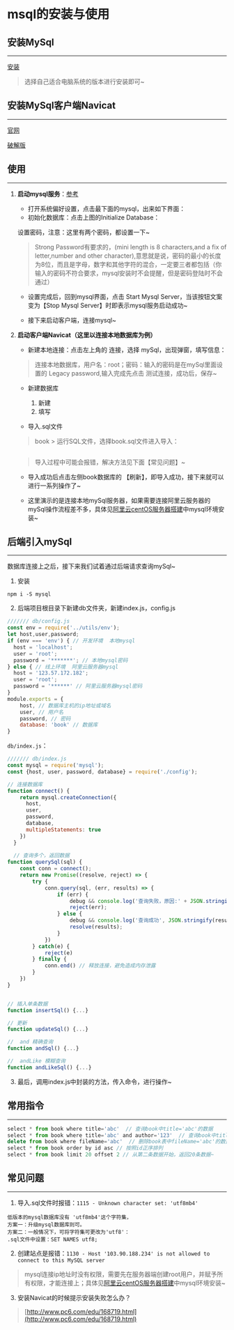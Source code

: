 # msql的安装与使用


## 安装MySql
---
[安装](https://dev.mysql.com/downloads/mysql/)
> 选择自己适合电脑系统的版本进行安装即可~




## 安装MySql客户端Navicat
---
[官网](http://www.navicat.com.cn/products/navicat-for-mysql)

[破解版](http://www.pc6.com/mac/111878.html)


## 使用
---
1. **启动mysql服务**：[参考](https://blog.csdn.net/qq_25628891/article/details/88431942)

    - 打开系统偏好设置，点击最下面的mysql，出来如下界面：

    <img :src="$withBase('/images/project/mysql001.png')" width="auto"/>


    - 初始化数据库：点击上图的Initialize Database：

    <img :src="$withBase('/images/project/mysql002.png')" width="auto"/>

    设置密码，注意：这里有两个密码，都设置一下~

    > Strong Password有要求的，(mini length is 8 characters,and a fix of letter,number and other character),意思就是说，密码的最小的长度为8位，而且是字母，数字和其他字符的混合，一定要三者都包括（你输入的密码不符合要求，mysql安装时不会提醒，但是密码登陆时不会通过）


    - 设置完成后，回到mysql界面，点击 Start Mysql Server，当该按钮文案变为【Stop Mysql Server】时即表示mysql服务启动成功~

    - 接下来启动客户端，连接mysql~


2. **启动客户端Navicat（这里以连接本地数据库为例）**

    - 新建本地连接：点击左上角的 连接，选择 mySql，出现弹窗，填写信息：

    <img :src="$withBase('/images/project/mysql003.png')" width="auto"/>

    > 连接本地数据库，用户名：root；密码：输入的密码是在mySql里面设置的 Legacy password,输入完成先点击 测试连接，成功后，保存~

    - 新建数据库
        1. 新建

        <img :src="$withBase('/images/project/mysql004.png')" width="auto"/>

        2. 填写

        <img :src="$withBase('/images/project/mysql005.png')" width="auto"/>

    - 导入.sql文件
    > book > 运行SQL文件，选择book.sql文件进入导入：

    <img :src="$withBase('/images/project/mysql006.png')" width="auto"/>

    > 导入过程中可能会报错，解决方法见下面【常见问题】~

    - 导入成功后点击左侧book数据库的 【刷新】，即导入成功，接下来就可以进行一系列操作了~

    - 这里演示的是连接本地mySql服务器，如果需要连接阿里云服务器的mySql操作流程差不多，具体见[阿里云centOS服务器搭建](./aliyun-centos)中mysql环境安装~



## 后端引入mySql
---
数据库连接上之后，接下来我们试着通过后端请求查询mySql~

1. 安装
``` shell
npm i -S mysql
```

2. 后端项目根目录下新建db文件夹，新建index.js，config.js
```js
/////// db/config.js
const env = require('../utils/env');
let host,user,password;
if (env === 'env') { // 开发环境  本地mysql
  host = 'localhost';
  user = 'root';
  password = '*******'; // 本地mysql密码
} else { // 线上环境  阿里云服务器mysql
  host = '123.57.172.182';
  user = 'root';
  password = '******' // 阿里云服务器mysql密码
}
module.exports = {
    host, // 数据库主机的ip地址或域名
    user, // 用户名
    password, // 密码
    database: 'book' // 数据库
}
```

`db/index.js`：
```js 
/////// db/index.js
const mysql = require('mysql');
const {host, user, password, database} = require('./config');

// 连接数据库
function connect() {
    return mysql.createConnection({
      host,
      user,
      password,
      database,
      multipleStatements: true
    })
  }
  
  // 查询多个，返回数据
function querySql(sql) {
    const conn = connect();
    return new Promise((resolve, reject) => {
        try {
            conn.query(sql, (err, results) => {
                if (err) {
                    debug && console.log('查询失败，原因:' + JSON.stringify(err))
                    reject(err);
                } else {
                    debug && console.log('查询成功', JSON.stringify(results))
                    resolve(results);
                }
            })
        } catch(e) {
            reject(e)
        } finally {
            conn.end() // 释放连接，避免造成内存泄露
        }
    })
}


// 插入单条数据
function insertSql() {...}

// 更新
function updateSql() {...}

//  and 精确查询
function andSql() {...}

//  andLike 模糊查询
function andLikeSql() {...}
```

3. 最后，调用index.js中封装的方法，传入命令，进行操作~



## 常用指令
---
``` js
select * from book where title='abc'  // 查询book中title='abc'的数据
select * from book where title='abc' and author='123'  // 查询book中title='abc'且author='123'的数据
delete from book where fileName='abc'  // 删除book表中fileName='abc'的数据
select * from book order by id asc // 按照id正序排列
select * from book limit 20 offset 2 // 从第二条数据开始，返回20条数据~
```


## 常见问题
---
1. 导入.sql文件时报错：`1115 - Unknown character set: 'utf8mb4'`
```
低版本的mysql数据库没有 'utf8mb4'这个字符集，
方案一：升级mysql数据库则可。
方案二：一般情况下，可将字符集可更改为'utf8'：
.sql文件中设置：SET NAMES utf8;
```

2. 创建站点是报错：`1130 - Host '103.90.188.234' is not allowed to connect to this MySQL server`
> mysql连接ip地址时没有权限，需要先在服务器端创建root用户，并赋予所有权限，才能连接上；具体见[阿里云centOS服务器搭建](./aliyun-centos)中mysql环境安装~

3. 安装Navicat的时候提示安装失败怎么办？
> [http://www.pc6.com/edu/168719.html](http://www.pc6.com/edu/168719.html)



<fix-link label="Back" href="/project/vue-node-admin/"></fix-link>


<!-- 2021-04-26 -->




